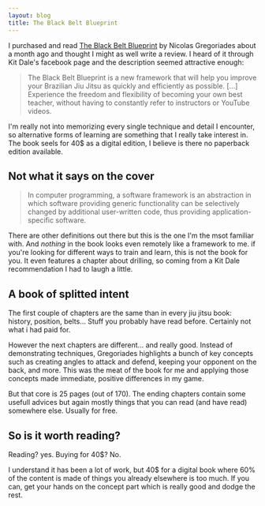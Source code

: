 ```yaml
---
layout: blog
title: The Black Belt Blueprint
---
```

I purchased and read [The Black Belt Blueprint](http://jjbgear.com/collections/books/products/the-black-belt-blueprint) by Nicolas Gregoriades about a month ago and thought I might as well write a review. I heard of it through Kit Dale's facebook page and the description seemed attractive enough:

> The Black Belt Blueprint is a new framework that will help you improve your Brazilian Jiu Jitsu as quickly and efficiently as possible. […]  Experience the freedom and flexibility of becoming your own best teacher, without having to constantly refer to instructors or YouTube videos.

I'm really not into memorizing every single technique and detail I encounter, so alternative forms of learning are something that I really take interest in. The book seels for 40$ as a digital edition, I believe is there no paperback edition available.

## Not what it says on the cover

> In computer programming, a software framework is an abstraction in which software providing generic functionality can be selectively changed by additional user-written code, thus providing application-specific software.

There are other definitions out there but this is the one I'm the msot familiar with. And *nothing* in the book looks even remotely like a framework to me. if you're looking for different ways to train and learn, this is not the book for you. It even features a chapter about drilling, so coming from a Kit Dale recommendation I had to laugh a little.

## A book of splitted intent

The first couple of chapters are the same than in every jiu jitsu book: history, position, belts… Stuff you probably have read before. Certainly not what i had paid for.

However the next chapters are different… and really good. Instead of demonstrating techniques, Gregoriades highlights a bunch of key concepts such as creating angles to attack and defend, keeping your opponent on the back, and more. This was the meat of the book for me and applying those concepts made immediate, positive differences in my game.

But that core is 25 pages (out of 170). The ending chapters contain some usefull advices but again mostly things that you can read (and have read) somewhere else. Usually for free.

## So is it worth reading?

Reading? yes. Buying for 40$? No.

I understand it has been a lot of work, but 40$ for a digital book where 60% of the content is made of things you already elsewhere is too much. If you can, get your hands on the concept part which is really good and dodge the rest.